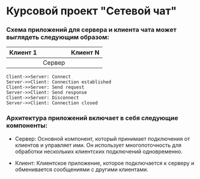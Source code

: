 # Курсовой проект "Сетевой чат"
### Схема приложений для сервера и клиента чата может выглядеть следующим образом:

| Клиент 1 |  | Клиент N |
| --- |  --- | --- |
| | Сервер | |





    Client->>Server: Connect
    Server->>Client: Connection established
    Client->>Server: Send request
    Server->>Client: Send response
    Client->>Server: Disconnect
    Server->>Client: Connection closed


### Архитектура приложений включает в себя следующие компоненты:

- Сервер: Основной компонент, который принимает подключения от клиентов и управляет ими. Он использует многопоточность для обработки нескольких клиентских подключений одновременно.

- Клиент: Клиентское приложение, которое подключается к серверу и обменивается сообщениями с другими клиентами.

